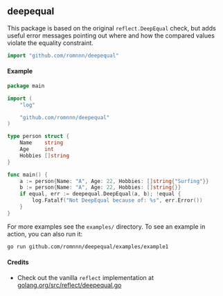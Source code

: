 ## deepequal

This package is based on the original `reflect.DeepEqual` check, but adds useful error messages pointing out where and how the compared values violate the equality constraint.

```go
import "github.com/romnnn/deepequal"
```

#### Example
```go
package main

import (
	"log"

	"github.com/romnnn/deepequal"
)

type person struct {
	Name    string
	Age     int
	Hobbies []string
}

func main() {
	a := person{Name: "A", Age: 22, Hobbies: []string{"Surfing"}}
	b := person{Name: "A", Age: 22, Hobbies: []string{}}
	if equal, err := deepequal.DeepEqual(a, b); !equal {
		log.Fatalf("Not DeepEqual because of: %s", err.Error())
	}
}
```

For more examples see the `examples/` directory. To see an example in action, you can also run it:
```bash
go run github.com/romnnn/deepequal/examples/example1
```

#### Credits
- Check out the vanilla `reflect` implementation at [golang.org/src/reflect/deepequal.go](https://golang.org/src/reflect/deepequal.go)